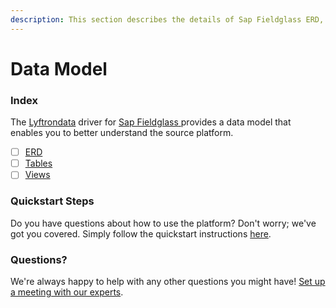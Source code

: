 ```yaml
---
description: This section describes the details of Sap Fieldglass ERD, Tables, and Views.
---
```


# Data Model

### Index

The  [Lyftrondata](https://www.lyftrondata.com/) driver for [Sap Fieldglass](https://www.lyftrondata.com/integration/sap-fieldglass/)[ ](https://www.lyftrondata.com/integration/sap-fieldglass/)provides a data model that enables you to better understand the source platform.

* [ ] [ERD](../../../sales-analytics/sap-fieldglass/data-model/erd.md)
* [ ] [Tables](../../../sales-analytics/sap-fieldglass/data-model/tables.md)
* [ ] [Views](../../../sales-analytics/sap-fieldglass/data-model/views.md)

### Quickstart Steps

Do you have questions about how to use the platform? Don't worry; we've got you covered. Simply follow the quickstart instructions [here](../../../../quickstart-steps.md).

### Questions? <a href="#questions" id="questions"></a>

We're always happy to help with any other questions you might have! [Set up a meeting with our experts](https://www.lyftrondata.com/book-a-meeting/).

